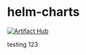 # helm-charts

[![Artifact Hub](https://img.shields.io/endpoint?url=https://artifacthub.io/badge/repository/homelab)](https://artifacthub.io/packages/search?repo=loeken-at-home)

testing 123
